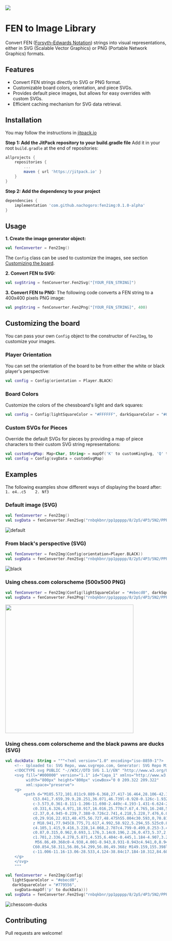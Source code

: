 [![](https://jitpack.io/v/nachogoro/fen2img.svg)](https://jitpack.io/#nachogoro/fen2img)
# FEN to Image Library
Convert FEN ([Forsyth–Edwards Notation](https://en.wikipedia.org/wiki/Forsyth%E2%80%93Edwards_Notation)) strings into visual representations, either in SVG (Scalable Vector Graphics) or PNG (Portable Network Graphics) formats.

## Features
- Convert FEN strings directly to SVG or PNG format.
- Customizable board colors, orientation, and piece SVGs.
- Provides default piece images, but allows for easy overrides with custom SVGs.
- Efficient caching mechanism for SVG data retrieval.

## Installation
You may follow the instructions in [jitpack.io](https://jitpack.io/#nachogoro/fen2img/0.1.0-alpha)

**Step 1: Add the JitPack repository to your build.gradle file**
Add it in your root `build.gradle` at the end of repositories:
```groovy
allprojects {
    repositories {
        ...
        maven { url 'https://jitpack.io' }
    }
}
```

**Step 2: Add the dependency to your project**
```groovy
dependencies {
    implementation 'com.github.nachogoro:fen2img:0.1.0-alpha'
}
```

## Usage
**1. Create the image generator object:**
   ```kotlin
   val fenConverter = Fen2Img()
   ```
   The `Config` class can be used to customize the images, see section [Customizing the board](#customizing-the-board).

**2. Convert FEN to SVG:**
   ```kotlin
   val svgString = fenConverter.Fen2Svg("[YOUR_FEN_STRING]")
   ```
   
**3. Convert FEN to PNG:**
The following code converts a FEN string to a 400x400 pixels PNG image:
   ```kotlin
   val pngString = fenConverter.Fen2Png("[YOUR_FEN_STRING]", 400)
   ```

## Customizing the board
You can pass your own `Config` object to the constructor of `Fen2Img`, to customize your images.

### Player Orientation
You can set the orientation of the board to be from either the white or black player's perspective:
```kotlin
val config = Config(orientation = Player.BLACK)
```

### Board Colors
Customize the colors of the chessboard's light and dark squares:
```kotlin
val config = Config(lightSquareColor = "#FFFFFF", darkSquareColor = "#000000")
```

### Custom SVGs for Pieces
Override the default SVGs for pieces by providing a map of piece characters to their custom SVG string representations:
```kotlin
val customSvgMap: Map<Char, String> = mapOf('K' to customKingSvg, 'Q' to customQueenSvg)
val config = Config(svgData = customSvgMap)
```

## Examples
The following examples show different ways of displaying the board after:
`1. e4..c5    2. Nf3`

### Default image (SVG)
```kotlin
val fenConverter = Fen2Img()
val svgData = fenConverter.Fen2Svg("rnbqkbnr/pp1ppppp/8/2p5/4P3/5N2/PPPP1PPP/RNBQKB1R b KQkq - 1 2 \n")
```
![default](https://github.com/nachogoro/fen2img/assets/15671779/5134e61f-ccfc-4409-9b4c-4b287652de64)


### From black's perspective (SVG)
```kotlin
val fenConverter = Fen2Img(Config(orientation=Player.BLACK))
val svgData = fenConverter.Fen2Svg("rnbqkbnr/pp1ppppp/8/2p5/4P3/5N2/PPPP1PPP/RNBQKB1R b KQkq - 1 2 \n")
```
![black](https://github.com/nachogoro/fen2img/assets/15671779/df6b7c21-f46a-4fd2-84ba-0aafb9e8bc1c)

### Using chess.com colorscheme (500x500 PNG)
```kotlin
val fenConverter = Fen2Img(Config(lightSquareColor = "#ebecd0", darkSquareColor = "#779556"))
val svgData = fenConverter.Fen2Png("rnbqkbnr/pp1ppppp/8/2p5/4P3/5N2/PPPP1PPP/RNBQKB1R b KQkq - 1 2 \n", 500)
```
<img src="https://github.com/nachogoro/fen2img/assets/15671779/a4463f7f-49c5-4f8f-a141-d59d51916a15" width="400" height="400">


### Using chess.com colorscheme and the black pawns are ducks (SVG)
```kotlin
val duckData: String = """<?xml version="1.0" encoding="iso-8859-1"?>
    <!-- Uploaded to: SVG Repo, www.svgrepo.com, Generator: SVG Repo Mixer Tools -->
    <!DOCTYPE svg PUBLIC "-//W3C//DTD SVG 1.1//EN" "http://www.w3.org/Graphics/SVG/1.1/DTD/svg11.dtd">
    <svg fill="#000000" version="1.1" id="Capa_1" xmlns="http://www.w3.org/2000/svg" xmlns:xlink="http://www.w3.org/1999/xlink" 
	     width="800px" height="800px" viewBox="0 0 209.322 209.322"
	     xml:space="preserve">
    <g>
	    <path d="M105.572,101.811c9.889-6.368,27.417-16.464,28.106-42.166c0.536-20.278-9.971-49.506-49.155-50.878
		    C53.041,7.659,39.9,28.251,36.071,46.739l-0.928-0.126c-1.932,0-3.438,1.28-5.34,2.889c-2.084,1.784-4.683,3.979-7.792,4.308
		    c-3.573,0.361-8.111-1.206-11.698-2.449c-4.193-1.431-6.624-2.047-8.265-0.759c-1.503,1.163-2.178,3.262-2.028,6.226
		    c0.331,6.326,4.971,18.917,16.016,25.778c7.67,4.765,16.248,5.482,20.681,5.482c0.006,0,0.006,0,0.006,0
		    c2.37,0,4.945-0.239,7.388-0.726c2.741,4.218,5.228,7.476,6.037,9.752c2.054,5.851-27.848,25.087-27.848,55.01
		    c0,29.916,22.013,48.475,56.727,48.475h55.004c30.593,0,70.814-29.908,75.291-92.48C180.781,132.191,167.028,98.15,105.572,101.811
		    z M18.941,77.945C8.775,71.617,4.992,58.922,5.294,55.525c0.897,0.24,2.194,0.689,3.228,1.042
		    c4.105,1.415,9.416,3.228,14.068,2.707c4.799-0.499,8.253-3.437,10.778-5.574c0.607-0.509,1.393-1.176,1.872-1.491
    		c0.87,0.315,0.962,0.693,1.176,3.14c0.196,2.26,0.473,5.37,2.362,9.006c1.437,2.761,3.581,5.705,5.646,8.542
	    	c1.701,2.336,4.278,5.871,4.535,6.404c-0.445,1.184-4.907,3.282-12.229,3.282C30.177,82.591,23.69,80.904,18.941,77.945z
		     M56.86,49.368c0-4.938,4.001-8.943,8.931-8.943c4.941,0,8.942,4.005,8.942,8.943c0,4.931-4.001,8.942-8.942,8.942
		    C60.854,58.311,56.86,54.299,56.86,49.368z M149.159,155.398l-20.63,11.169l13.408,9.293c0,0-49.854,15.813-72.198-6.885
		    c-11.006-11.16-13.06-28.533,4.124-38.84c17.184-10.312,84.609,3.943,84.609,3.943L134.295,147.8L149.159,155.398z"/>
    </g>
    </svg>
    """

val fenConverter = Fen2Img(Config(
   lightSquareColor = "#ebecd0",
   darkSquareColor = "#779556",
    svgData=mapOf('p' to duckData)))
val svgData = fenConverter.Fen2Svg("rnbqkbnr/pp1ppppp/8/2p5/4P3/5N2/PPPP1PPP/RNBQKB1R b KQkq - 1 2 \n")
```
![chesscom-ducks](https://github.com/nachogoro/fen2img/assets/15671779/675db32c-e140-4e13-ac80-dcdff012f7c6)


## Contributing
Pull requests are welcome!
